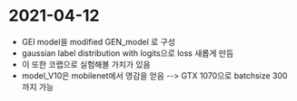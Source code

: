 # 2021-04-12
* GEI model을 modified GEN_model 로 구성
* gaussian label distribution with logits으로 loss 새롭게 만듬
* 이 또한 코랩으로 실험해볼 가치가 있음
* model_V10은 mobilenet에서 영감을 얻음 --> GTX 1070으로 batchsize 300까지 가능
